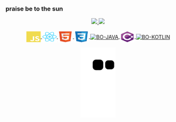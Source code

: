### praise be to the sun

<!--
**JuanFenandoMartinez/JuanFernandoMartinez** is a ✨ _special_ ✨ repository because its `README.md` (this file) appears on your GitHub profile.

Here are some ideas to get you started:

- 🔭 I’m currently working on a Web movie blog for sharing multimedia experiences
- 🌱 I’m currently learning golang backend development
- 👯 I’m looking to collaborate on ... Web system projects
- 💬 Ask me about dark souls
- 📫 Can send me a mail to JuanFer840@hotmail.com
- ⚡ Fun fact: I am a comedy estusiast 
-->
<div align="center">
  <a href="https://github.com/JuanFernandoMartinez">
  <img height="180em" src="https://github-readme-stats.vercel.app/api?username=JuanFernandoMartinez&show_icons=true&theme=gruvbox&include_all_commits=true&count_private=true"/>
  <img height="180em" src="https://github-readme-stats.vercel.app/api/top-langs/?username=BrayanOB2003&layout=compact&langs_count=7&theme=gruvbox"/>
</div>
<div align="center" style="display: inline_block"><br>
  <img align="center" alt="BO-Js" height="30" width="40" src="https://raw.githubusercontent.com/devicons/devicon/master/icons/javascript/javascript-plain.svg">
  <img align="center" alt="BO-React" height="30" width="40" src="https://raw.githubusercontent.com/devicons/devicon/master/icons/react/react-original.svg">
  <img align="center" alt="BO-HTML" height="30" width="40" src="https://raw.githubusercontent.com/devicons/devicon/master/icons/html5/html5-original.svg">
  <img align="center" alt="BO-CSS" height="30" width="40" src="https://raw.githubusercontent.com/devicons/devicon/master/icons/css3/css3-original.svg">
  <img align="center" alt="BO-JAVA" height="30" width="40" src="https://www.vectorlogo.zone/logos/java/java-icon.svg">
  <img align="center" alt="BO-Csharp" height="30" width="40" src="https://raw.githubusercontent.com/devicons/devicon/master/icons/csharp/csharp-original.svg">
  <img align="center" alt="BO-KOTLIN" height="25" width="35" src="https://upload.wikimedia.org/wikipedia/commons/0/06/Kotlin_Icon.svg">
       
  ![Snake animation](https://github.com/rafaballerini/rafaballerini/blob/output/github-contribution-grid-snake.svg)
 
</div>
